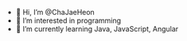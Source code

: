 - 👋 Hi, I’m @ChaJaeHeon
- 👀 I’m interested in programming
- 🌱 I’m currently learning Java, JavaScript, Angular
<!---
ChaJaeHeon/ChaJaeHeon is a ✨ special ✨ repository because its `README.md` (this file) appears on your GitHub profile.
You can click the Preview link to take a look at your changes.
--->
